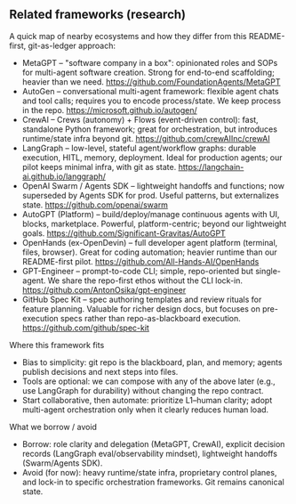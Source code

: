 
## Related frameworks (research)
A quick map of nearby ecosystems and how they differ from this README-first, git-as-ledger approach:

- MetaGPT – "software company in a box": opinionated roles and SOPs for multi-agent software creation. Strong for end-to-end scaffolding; heavier than we need. https://github.com/FoundationAgents/MetaGPT
- AutoGen – conversational multi-agent framework: flexible agent chats and tool calls; requires you to encode process/state. We keep process in the repo. https://microsoft.github.io/autogen/
- CrewAI – Crews (autonomy) + Flows (event-driven control): fast, standalone Python framework; great for orchestration, but introduces runtime/state infra beyond git. https://github.com/crewAIInc/crewAI
- LangGraph – low-level, stateful agent/workflow graphs: durable execution, HITL, memory, deployment. Ideal for production agents; our pilot keeps minimal infra, with git as state. https://langchain-ai.github.io/langgraph/
- OpenAI Swarm / Agents SDK – lightweight handoffs and functions; now superseded by Agents SDK for prod. Useful patterns, but externalizes state. https://github.com/openai/swarm
- AutoGPT (Platform) – build/deploy/manage continuous agents with UI, blocks, marketplace. Powerful, platform-centric; beyond our lightweight goals. https://github.com/Significant-Gravitas/AutoGPT
- OpenHands (ex-OpenDevin) – full developer agent platform (terminal, files, browser). Great for coding automation; heavier runtime than our README-first pilot. https://github.com/All-Hands-AI/OpenHands
- GPT-Engineer – prompt-to-code CLI; simple, repo-oriented but single-agent. We share the repo-first ethos without the CLI lock-in. https://github.com/AntonOsika/gpt-engineer
- GitHub Spec Kit – spec authoring templates and review rituals for feature planning. Valuable for richer design docs, but focuses on pre-execution specs rather than repo-as-blackboard execution. https://github.com/github/spec-kit

Where this framework fits
- Bias to simplicity: git repo is the blackboard, plan, and memory; agents publish decisions and next steps into files.
- Tools are optional: we can compose with any of the above later (e.g., use LangGraph for durability) without changing the repo contract.
- Start collaborative, then automate: prioritize L1–human clarity; adopt multi-agent orchestration only when it clearly reduces human load.

What we borrow / avoid
- Borrow: role clarity and delegation (MetaGPT, CrewAI), explicit decision records (LangGraph eval/observability mindset), lightweight handoffs (Swarm/Agents SDK).
- Avoid (for now): heavy runtime/state infra, proprietary control planes, and lock-in to specific orchestration frameworks. Git remains canonical state.